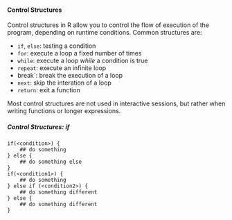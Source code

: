 #### Control Structures
Control structures in R allow you to control the flow of execution of the program, depending on runtime conditions. Common structures are:

- `if`, `else`: testing a condition
- `for`: execute a loop a fixed number of times
- `while`: execute a loop *while* a condition is true
- `repeat`: execute an infinite loop
- break`: break the execution of a loop
- `next`: skip the interation of a loop
- `return`: exit a function

Most control structures are not used in interactive sessions, but rather when writing functions or longer expressions.

##### Control Structures: if
```
if(<condition>) {
    ## do something
} else {
    ## do something else
}
if(<condition1>) {
    ## do something
} else if (<condition2>) {
    ## do something different
} else {
    ## do something different
}
```